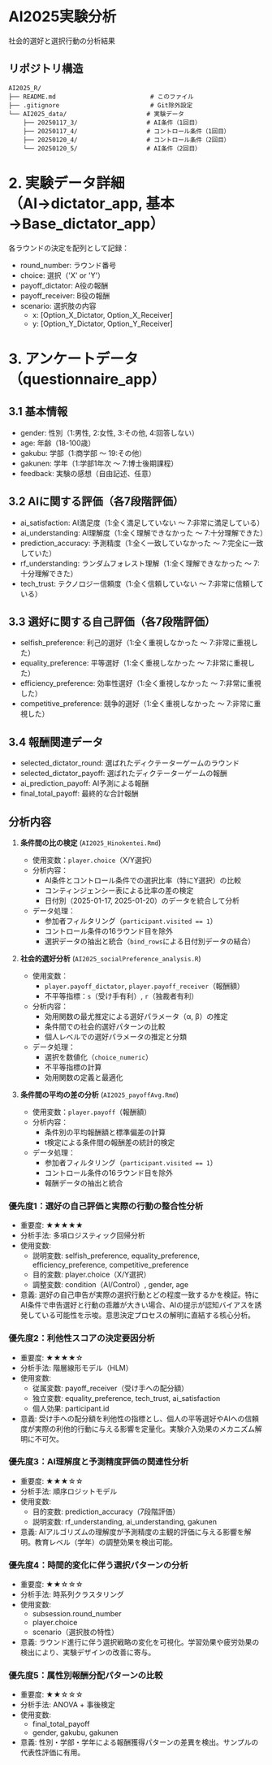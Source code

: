 # AI2025実験分析

社会的選好と選択行動の分析結果

## リポジトリ構造

```
AI2025_R/
├── README.md                          # このファイル
├── .gitignore                         # Git除外設定
└── AI2025_data/                      # 実験データ
    ├── 20250117_3/                   # AI条件（1回目）
    ├── 20250117_4/                   # コントロール条件（1回目）
    ├── 20250120_4/                   # コントロール条件（2回目）
    └── 20250120_5/                   # AI条件（2回目）
```

# 2. 実験データ詳細　（AI→dictator_app, 基本→Base_dictator_app）
各ラウンドの決定を配列として記録：
- round_number: ラウンド番号
- choice: 選択（'X' or 'Y'）
- payoff_dictator: A役の報酬
- payoff_receiver: B役の報酬
- scenario: 選択肢の内容
  - x: [Option_X_Dictator, Option_X_Receiver]
  - y: [Option_Y_Dictator, Option_Y_Receiver]

# 3. アンケートデータ（questionnaire_app）

## 3.1 基本情報
- gender: 性別（1:男性, 2:女性, 3:その他, 4:回答しない）
- age: 年齢（18-100歳）
- gakubu: 学部（1:商学部 ～ 19:その他）
- gakunen: 学年（1:学部1年次 ～ 7:博士後期課程）
- feedback: 実験の感想（自由記述、任意）

## 3.2 AIに関する評価（各7段階評価）
- ai_satisfaction: AI満足度（1:全く満足していない ～ 7:非常に満足している）
- ai_understanding: AI理解度（1:全く理解できなかった ～ 7:十分理解できた）
- prediction_accuracy: 予測精度（1:全く一致していなかった ～ 7:完全に一致していた）
- rf_understanding: ランダムフォレスト理解（1:全く理解できなかった ～ 7:十分理解できた）
- tech_trust: テクノロジー信頼度（1:全く信頼していない ～ 7:非常に信頼している）

## 3.3 選好に関する自己評価（各7段階評価）
- selfish_preference: 利己的選好（1:全く重視しなかった ～ 7:非常に重視した）
- equality_preference: 平等選好（1:全く重視しなかった ～ 7:非常に重視した）
- efficiency_preference: 効率性選好（1:全く重視しなかった ～ 7:非常に重視した）
- competitive_preference: 競争的選好（1:全く重視しなかった ～ 7:非常に重視した）

## 3.4 報酬関連データ
- selected_dictator_round: 選ばれたディクテーターゲームのラウンド
- selected_dictator_payoff: 選ばれたディクテーターゲームの報酬
- ai_prediction_payoff: AI予測による報酬
- final_total_payoff: 最終的な合計報酬


## 分析内容

1. **条件間の比の検定** (`AI2025_Hinokentei.Rmd`)
   - 使用変数：`player.choice`（X/Y選択）
   - 分析内容：
     - AI条件とコントロール条件での選択比率（特にY選択）の比較
     - コンティンジェンシー表による比率の差の検定
     - 日付別（2025-01-17, 2025-01-20）のデータを統合して分析
   - データ処理：
     - 参加者フィルタリング（`participant.visited == 1`）
     - コントロール条件の16ラウンド目を除外
     - 選択データの抽出と統合（`bind_rows`による日付別データの結合）

2. **社会的選好分析** (`AI2025_socialPreference_analysis.R`)
   - 使用変数：
     - `player.payoff_dictator`, `player.payoff_receiver`（報酬額）
     - 不平等指標：`s`（受け手有利）, `r`（独裁者有利）
   - 分析内容：
     - 効用関数の最尤推定による選好パラメータ（α, β）の推定
     - 条件間での社会的選好パターンの比較
     - 個人レベルでの選好パラメータの推定と分類
   - データ処理：
     - 選択を数値化（`choice_numeric`）
     - 不平等指標の計算
     - 効用関数の定義と最適化

3. **条件間の平均の差の分析** (`AI2025_payoffAvg.Rmd`)
   - 使用変数：`player.payoff`（報酬額）
   - 分析内容：
     - 条件別の平均報酬額と標準偏差の計算
     - t検定による条件間の報酬差の統計的検定
   - データ処理：
     - 参加者フィルタリング（`participant.visited == 1`）
     - コントロール条件の16ラウンド目を除外
     - 報酬データの抽出と統合

### 優先度1：選好の自己評価と実際の行動の整合性分析

* 重要度: ★★★★★
* 分析手法: 多項ロジスティック回帰分析
* 使用変数:
	+ 説明変数: selfish_preference, equality_preference, efficiency_preference, competitive_preference
	+ 目的変数: player.choice（X/Y選択）
	+ 調整変数: condition（AI/Control）, gender, age
* 意義: 選好の自己申告が実際の選択行動とどの程度一致するかを検証。特にAI条件で申告選好と行動の乖離が大きい場合、AIの提示が認知バイアスを誘発している可能性を示唆。意思決定プロセスの解明に直結する核心分析。

### 優先度2：利他性スコアの決定要因分析

* 重要度: ★★★★☆
* 分析手法: 階層線形モデル（HLM）
* 使用変数:
	+ 従属変数: payoff_receiver（受け手への配分額）
	+ 独立変数: equality_preference, tech_trust, ai_satisfaction
	+ 個人効果: participant.id
* 意義: 受け手への配分額を利他性の指標とし、個人の平等選好やAIへの信頼度が実際の利他的行動に与える影響を定量化。実験介入効果のメカニズム解明に不可欠。

### 優先度3：AI理解度と予測精度評価の関連性分析

* 重要度: ★★★☆☆
* 分析手法: 順序ロジットモデル
* 使用変数:
	+ 目的変数: prediction_accuracy（7段階評価）
	+ 説明変数: rf_understanding, ai_understanding, gakunen
* 意義: AIアルゴリズムの理解度が予測精度の主観的評価に与える影響を解明。教育レベル（学年）の調整効果を検出可能。

### 優先度4：時間的変化に伴う選択パターンの分析

* 重要度: ★★☆☆☆
* 分析手法: 時系列クラスタリング
* 使用変数:
	+ subsession.round_number
	+ player.choice
	+ scenario（選択肢の特性）
* 意義: ラウンド進行に伴う選択戦略の変化を可視化。学習効果や疲労効果の検出により、実験デザインの改善に寄与。

### 優先度5：属性別報酬分配パターンの比較

* 重要度: ★★☆☆☆
* 分析手法: ANOVA + 事後検定
* 使用変数:
	+ final_total_payoff
	+ gender, gakubu, gakunen
* 意義: 性別・学部・学年による報酬獲得パターンの差異を検出。サンプルの代表性評価に有用。
